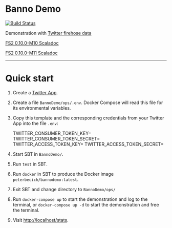 # Banno Demo

[![Build Status](https://travis-ci.org/peterbecich/BannoDemo.svg?branch=master)](https://travis-ci.org/peterbecich/BannoDemo)

Demonstration with [Twitter firehose data](https://developer.twitter.com/en/docs/tweets/sample-realtime/overview/GET_statuse_sample)


[FS2 0.10.0-M10 Scaladoc](https://oss.sonatype.org/service/local/repositories/releases/archive/co/fs2/fs2-core_2.12/0.10.0-M10/fs2-core_2.12-0.10.0-M10-javadoc.jar/!/fs2/index.html)

[FS2 0.10.0-M11 Scaladoc](https://oss.sonatype.org/service/local/repositories/releases/archive/co/fs2/fs2-core_2.12/0.10.0-M11/fs2-core_2.12-0.10.0-M11-javadoc.jar/!/fs2/index.html)


------------
# Quick start

1. Create a [Twitter App](https://apps.twitter.com/).
1. Create a file `BannoDemo/ops/.env`.  Docker Compose will read this file for its environmental variables.
1. Copy this template and the corresponding credentials from your Twitter App into the file `.env`:

    TWITTER_CONSUMER_TOKEN_KEY=
    TWITTER_CONSUMER_TOKEN_SECRET=
    TWITTER_ACCESS_TOKEN_KEY=
    TWITTER_ACCESS_TOKEN_SECRET=
	
1. Start SBT in `BannoDemo/`.
1. Run `test` in SBT.
1. Run `docker` in SBT to produce the Docker image `peterbecich/bannodemo:latest`.
1. Exit SBT and change directory to `BannoDemo/ops/`
1. Run `docker-compose up` to start the demonstration and log to the terminal, or `docker-compose up -d` to start the demonstration and free the terminal.
1. Visit [http://localhost/stats](http://localhost/stats).
